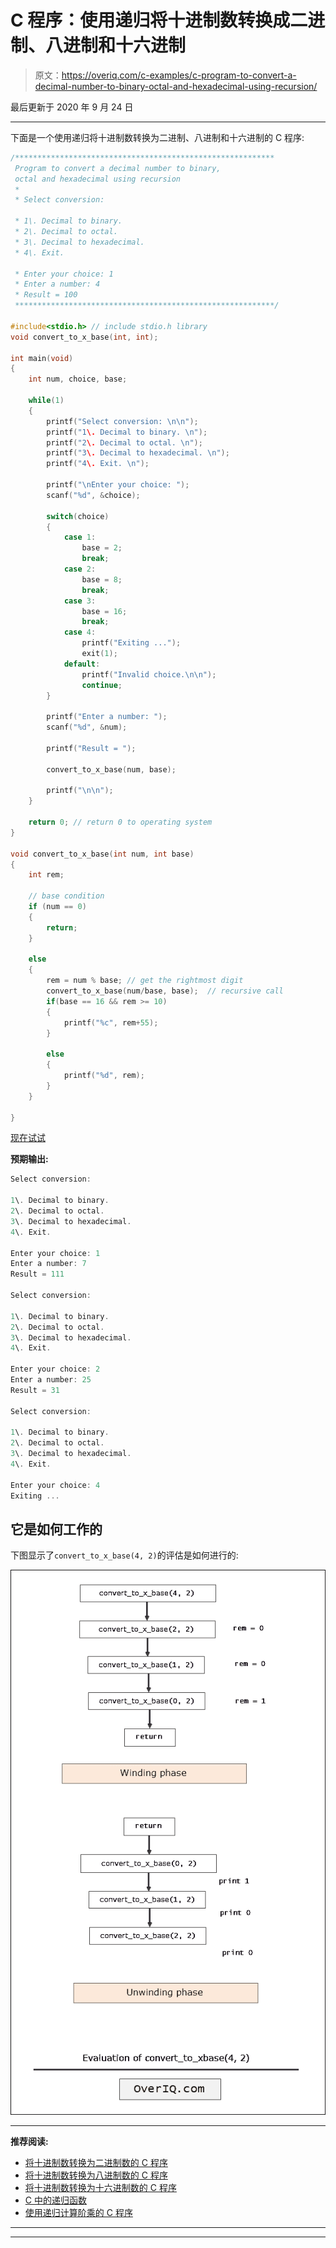 # C 程序：使用递归将十进制数转换成二进制、八进制和十六进制

> 原文：<https://overiq.com/c-examples/c-program-to-convert-a-decimal-number-to-binary-octal-and-hexadecimal-using-recursion/>

最后更新于 2020 年 9 月 24 日

* * *

下面是一个使用递归将十进制数转换为二进制、八进制和十六进制的 C 程序:

```c
/**********************************************************
 Program to convert a decimal number to binary, 
 octal and hexadecimal using recursion 
 * 
 * Select conversion: 

 * 1\. Decimal to binary. 
 * 2\. Decimal to octal. 
 * 3\. Decimal to hexadecimal. 
 * 4\. Exit. 

 * Enter your choice: 1
 * Enter a number: 4
 * Result = 100
 **********************************************************/

#include<stdio.h> // include stdio.h library
void convert_to_x_base(int, int);

int main(void)
{
    int num, choice, base;

    while(1)
    {
        printf("Select conversion: \n\n");
        printf("1\. Decimal to binary. \n");
        printf("2\. Decimal to octal. \n");
        printf("3\. Decimal to hexadecimal. \n");              
        printf("4\. Exit. \n");

        printf("\nEnter your choice: ");
        scanf("%d", &choice);

        switch(choice)
        {
            case 1:
                base = 2;
                break;
            case 2:
                base = 8;
                break;              
            case 3:
                base = 16;
                break;
            case 4:
                printf("Exiting ...");
                exit(1);
            default:
                printf("Invalid choice.\n\n");
                continue;
        }

        printf("Enter a number: ");
        scanf("%d", &num);

        printf("Result = ");

        convert_to_x_base(num, base);

        printf("\n\n");
    }        

    return 0; // return 0 to operating system
}

void convert_to_x_base(int num, int base)
{    
    int rem;

    // base condition
    if (num == 0)
    {
        return;
    }

    else
    {
        rem = num % base; // get the rightmost digit        
        convert_to_x_base(num/base, base);  // recursive call        
        if(base == 16 && rem >= 10)
        {
            printf("%c", rem+55);
        }

        else
        {
            printf("%d", rem);
        }
    }

}

```

[现在试试](https://overiq.com/c-online-compiler/5LZ/)

**预期输出:**

```c
Select conversion:

1\. Decimal to binary. 
2\. Decimal to octal. 
3\. Decimal to hexadecimal. 
4\. Exit.

Enter your choice: 1
Enter a number: 7
Result = 111

Select conversion:

1\. Decimal to binary. 
2\. Decimal to octal. 
3\. Decimal to hexadecimal. 
4\. Exit.

Enter your choice: 2
Enter a number: 25
Result = 31

Select conversion:

1\. Decimal to binary. 
2\. Decimal to octal. 
3\. Decimal to hexadecimal. 
4\. Exit.

Enter your choice: 4
Exiting ...

```

## 它是如何工作的

下图显示了`convert_to_x_base(4, 2)`的评估是如何进行的:

![Evaluation of convert_to_xbase(4, 2)](img/a8f133f7a1b9c9983aa747c5ca189023.png "Recursion evaluation")

* * *

**推荐阅读:**

*   [将十进制数转换为二进制数的 C 程序](/c-examples/c-program-to-convert-a-decimal-number-to-a-binary-number/)
*   [将十进制数转换为八进制数的 C 程序](/c-examples/c-program-to-convert-a-decimal-number-to-an-octal-number/)
*   [将十进制数转换为十六进制数的 C 程序](/c-examples/c-program-to-convert-a-decimal-number-to-a-hexadecimal-number/)
*   [C 中的递归函数](/c-programming-101/recursive-function-in-c/)
*   [使用递归计算阶乘的 C 程序](/c-examples/c-program-to-calculate-factorial-using-recursion/)

* * *

* * *